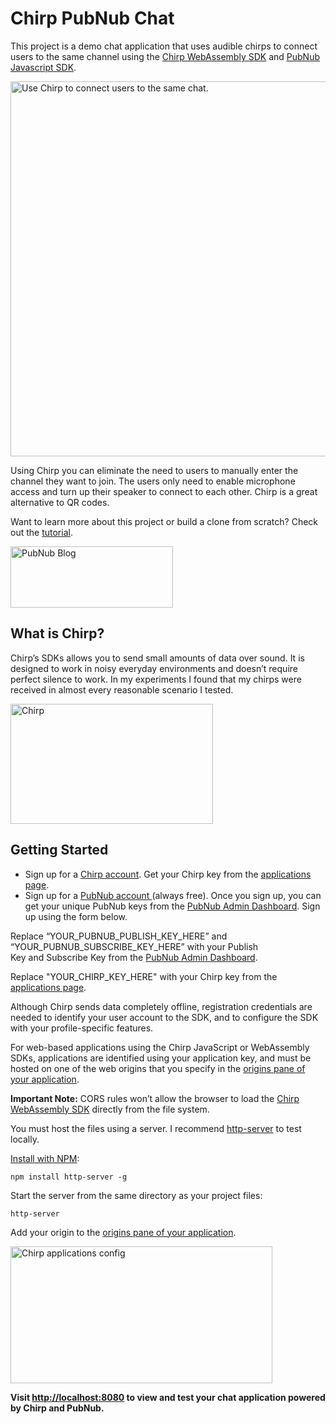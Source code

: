 # Chirp PubNub Chat

This project is a demo chat application that uses audible chirps to connect users to the same channel using the [Chirp WebAssembly SDK](https://developers.chirp.io/docs/getting-started/wasm) and [PubNub Javascript SDK](https://www.pubnub.com/docs/web-javascript/pubnub-javascript-sdk?devrel_gh=Chirp-PubNub-Chat).

<a href="https://www.pubnub.com/blog/how-to-send-chat-invites-using-chirp/?devrel_gh=Chirp-PubNub-Chat"><img class="aligncenter" src="https://www.pubnub.com/blog/wp-content/uploads/2019/04/chirp-chat.gif" alt="Use Chirp to connect users to the same chat." width="600" /></a>

Using Chirp you can eliminate the need to users to manually enter the channel they want to join. The users only need to enable microphone access and turn up their speaker to connect to each other. Chirp is a great alternative to QR codes.

Want to learn more about this project or build a clone from scratch? Check out the [tutorial](https://www.pubnub.com/blog/how-to-send-chat-invites-using-chirp/?devrel_gh=Chirp-PubNub-Chat).

<a href="https://www.pubnub.com/blog/how-to-send-chat-invites-using-chirp/?devrel_gh=Chirp-PubNub-Chat">
    <img alt="PubNub Blog" src="https://i.imgur.com/aJ927CO.png" width=260 height=98/>
</a>

## What is Chirp?

Chirp’s SDKs allows you to send small amounts of data over sound. It is designed to work in noisy everyday environments and doesn’t require perfect silence to work. In my experiments I found that my chirps were received in almost every reasonable scenario I tested.

<a href="https://chirp.io" target="_blank" rel="noopener"><img src="https://www.pubnub.com/blog/wp-content/uploads/2019/04/chirp.io_.gif" alt="Chirp" width="324" height="192" /></a>

## Getting Started

<ul>
 	<li>Sign up for a <a href="https://developers.chirp.io" target="_blank" rel="noopener noreferrer">Chirp account</a>. Get your Chirp key from the <a href="https://developers.chirp.io/applications" target="_blank" rel="noopener noreferrer">applications page</a>.</li>
 	<li>Sign up for a <a href="https://admin.pubnub.com/register" target="_blank" rel="noopener noreferrer">PubNub account </a>(always free). Once you sign up, you can get your unique PubNub keys from the <a href="https://admin.pubnub.com/" target="_blank" rel="noopener noreferrer">PubNub Admin Dashboard</a>. Sign up using the form below.</li>
</ul>

Replace “YOUR_PUBNUB_PUBLISH_KEY_HERE” and “YOUR_PUBNUB_SUBSCRIBE_KEY_HERE” with your Publish Key and Subscribe Key from the <a href="https://admin.pubnub.com/" target="_blank" rel="noopener noreferrer">PubNub Admin Dashboard</a>.

Replace "YOUR_CHIRP_KEY_HERE" with your Chirp key from the <a href="https://developers.chirp.io/applications" target="_blank" rel="noopener noreferrer">applications page</a>.

Although Chirp sends data completely offline, registration credentials are needed to identify your user account to the SDK, and to configure the SDK with your profile-specific features.
<p class="paragraph paragraph--margin-bottom ">For web-based applications using the Chirp JavaScript or WebAssembly SDKs, applications are identified using your application key, and must be hosted on one of the web origins that you specify in the <a href="https://developers.chirp.io/applications">origins pane of your application</a>.</p>

<strong>Important Note:</strong> CORS rules won’t allow the browser to load the <a href="https://developers.chirp.io/docs/getting-started/wasm" target="_blank" rel="noopener noreferrer">Chirp WebAssembly SDK</a> directly from the file system.

You must host the files using a server. I recommend <a href="https://www.npmjs.com/package/http-server" target="_blank" rel="noopener noreferrer">http-server</a> to test locally.

<a href="https://www.npmjs.com/get-npm" target="_blank" rel="noopener">Install with NPM</a>:

<code>npm install http-server -g</code>

Start the server from the same directory as your project files:

<code>http-server</code>

Add your origin to the <a href="https://developers.chirp.io/applications" target="_blank" rel="noopener">origins pane of your application</a>.

<a href="https://developers.chirp.io/applications" target="_blank" rel="noopener"><img src="https://www.pubnub.com/blog/wp-content/uploads/2019/04/Screen-Shot-2019-04-15-at-3.24.29-PM.png" alt="Chirp applications config" width="419" height="219" /></a>

<strong>Visit <a href="http://localhost:8080" target="_blank" rel="noopener">http://localhost:8080</a> to view and test your chat application powered by Chirp and PubNub.</strong>
